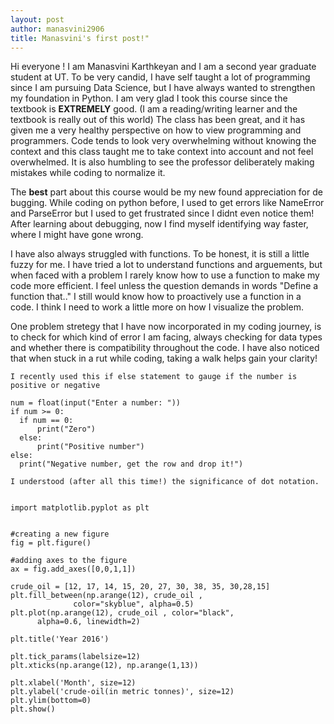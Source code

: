 ```yaml
---
layout: post
author: manasvini2906
title: Manasvini's first post!"
---
```

  
Hi everyone ! 
I am Manasvini Karthkeyan and I am a second year graduate student at UT. To be very candid, I have self taught a lot of programming since I am pursuing Data Science, but I have always wanted to strengthen my foundation in Python. 
 I am very glad I took this course since the textbook is **EXTREMELY** good. (I am a reading/writing learner and the textbook is really out of this world)
  The class has been great, and it has given me a very healthy perspective on how to view programming and programmers. Code tends to look very overwhelming without knowing the context
  and this class taught me to take context into account and not feel overwhelmed. It is also humbling to see the professor deliberately making mistakes while coding to normalize it.
  
The **best** part about this course would be my new found appreciation for de bugging. While coding on python before, I used to get errors like NameError and ParseError but I used to get frustrated since I didnt even notice them!
  After learning about debugging, now I find myself identifying way faster, where I might have gone wrong.
  
  I have also always struggled with functions. To be honest, it is still a little fuzzy for me. I have tried a lot to understand functions and arguements, but when faced with a problem I rarely know how to use a function to make my code more efficient.
  I feel unless the question demands in words "Define a function that.." I still would know how to proactively use a function in a code. I think I need to work a little more on how I visualize the problem.
  
  One problem stretegy that I have now incorporated in my coding journey, is to check for which kind of error I am facing, always checking for data types and whether there is compatibility throughout the code. I have also noticed that
  when stuck in a rut while coding, taking a walk helps gain your clarity! 
  
 
  ```
  I recently used this if else statement to gauge if the number is positive or negative
  
num = float(input("Enter a number: "))
if num >= 0:
    if num == 0:
        print("Zero")
    else:
        print("Positive number")
else:
    print("Negative number, get the row and drop it!")
  
  ```
  
  
   ```
  I understood (after all this time!) the significance of dot notation.
  
  
import matplotlib.pyplot as plt


#creating a new figure
fig = plt.figure()

#adding axes to the figure
ax = fig.add_axes([0,0,1,1])

crude_oil = [12, 17, 14, 15, 20, 27, 30, 38, 35, 30,28,15]
plt.fill_between(np.arange(12), crude_oil ,
                 color="skyblue", alpha=0.5)
plt.plot(np.arange(12), crude_oil , color="black",
         alpha=0.6, linewidth=2)

plt.title('Year 2016')

plt.tick_params(labelsize=12)
plt.xticks(np.arange(12), np.arange(1,13))

plt.xlabel('Month', size=12)
plt.ylabel('crude-oil(in metric tonnes)', size=12)
plt.ylim(bottom=0)
plt.show()
  
  ```
  
  
  
  
  

  
  
  
  
  
